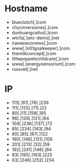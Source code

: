 # Hostname
- blueclutch[.]com
- chycinversiones[.]com
- dunhuangcaihui[.]com
- wtcfa[.]wtc-demo[.]net
- iranianeconews[.]com
- www[.]n01goalkeeper[.]com
- themilkconcept[.]com
- littlepoppetschildcare[.]com
- www[.]energysensorium[.]com
- russvet[.]net

# IP
- 113[.]61[.]76[.]239
- 111[.]125[.]71[.]22
- 80[.]11[.]158[.]65
- 96[.]126[.]121[.]64
- 104[.]236[.]137[.]72
- 85[.]234[.]143[.]94
- 80[.]85[.]87[.]122
- 190[.]146[.]131[.]105
- 201[.]213[.]32[.]59
- 192[.]241[.]146[.]84
- 83[.]165[.]163[.]225
- 63[.]246[.]252[.]234